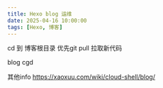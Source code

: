 ```yaml
---
title: Hexo blog 运维
date: 2025-04-16 10:00:00
tags: [Hexo, 博客]
---
```

cd 到 博客根目录
优先git pull 拉取新代码

blog cgd

其他info
https://xaoxuu.com/wiki/cloud-shell/blog/
